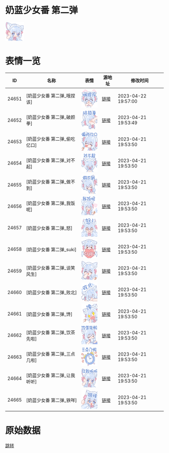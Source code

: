 # 奶蓝少女番 第二弹

<img src="./cover.png" height="60" alt="cover" />

# 表情一览

|ID|名称|表情|源地址|修改时间|
|----|----|----|----|----|
|24651|[奶蓝少女番 第二弹_哦捏该]|<img src="./pic/024651_%5B奶蓝少女番 第二弹_哦捏该%5D.png" height="60" alt="哦捏该"/>|[链接](https://i0.hdslb.com/bfs/garb/3e337811b9038bf11deb8be790eb6dadc8a90dfb.png)|2023-04-22 19:57:00|
|24652|[奶蓝少女番 第二弹_破颜拳]|<img src="./pic/024652_%5B奶蓝少女番 第二弹_破颜拳%5D.png" height="60" alt="破颜拳"/>|[链接](https://i0.hdslb.com/bfs/garb/1c1517ed90f68f671daaf386ff75c5c3154bfc1c.png)|2023-04-21 19:53:49|
|24653|[奶蓝少女番 第二弹_偷吃亿口]|<img src="./pic/024653_%5B奶蓝少女番 第二弹_偷吃亿口%5D.png" height="60" alt="偷吃亿口"/>|[链接](https://i0.hdslb.com/bfs/garb/d39a965ebdee078985d238866ea9c2724e50eb86.png)|2023-04-21 19:53:50|
|24654|[奶蓝少女番 第二弹_对不起]|<img src="./pic/024654_%5B奶蓝少女番 第二弹_对不起%5D.png" height="60" alt="对不起"/>|[链接](https://i0.hdslb.com/bfs/garb/17340def7b1ea366f88aadb7bb451b0aef340b46.png)|2023-04-21 19:53:50|
|24655|[奶蓝少女番 第二弹_做不到]|<img src="./pic/024655_%5B奶蓝少女番 第二弹_做不到%5D.png" height="60" alt="做不到"/>|[链接](https://i0.hdslb.com/bfs/garb/67349ccb59fb2fa7cf1815f12fa80f2e52f246fd.png)|2023-04-21 19:53:50|
|24656|[奶蓝少女番 第二弹_我饭呢]|<img src="./pic/024656_%5B奶蓝少女番 第二弹_我饭呢%5D.png" height="60" alt="我饭呢"/>|[链接](https://i0.hdslb.com/bfs/garb/19e8d4cb0ff53421e90cfe090b3fa735ec28cc37.png)|2023-04-21 19:53:50|
|24657|[奶蓝少女番 第二弹_怒]|<img src="./pic/024657_%5B奶蓝少女番 第二弹_怒%5D.png" height="60" alt="怒"/>|[链接](https://i0.hdslb.com/bfs/garb/c8c185b6ca2902bb84e8cf4370576fdb618b2316.png)|2023-04-21 19:53:50|
|24658|[奶蓝少女番 第二弹_suki]|<img src="./pic/024658_%5B奶蓝少女番 第二弹_suki%5D.png" height="60" alt="suki"/>|[链接](https://i0.hdslb.com/bfs/garb/a3637638ca8f62844b6215349a5479b943946afb.png)|2023-04-21 19:53:50|
|24659|[奶蓝少女番 第二弹_谈笑风生]|<img src="./pic/024659_%5B奶蓝少女番 第二弹_谈笑风生%5D.png" height="60" alt="谈笑风生"/>|[链接](https://i0.hdslb.com/bfs/garb/49c6c4c93e2446d28e7f4f76e1671b2aba990e97.png)|2023-04-21 19:53:50|
|24660|[奶蓝少女番 第二弹_败北]|<img src="./pic/024660_%5B奶蓝少女番 第二弹_败北%5D.png" height="60" alt="败北"/>|[链接](https://i0.hdslb.com/bfs/garb/61aad8ff01beb61260f6785dccccf9bf8bb1cb9a.png)|2023-04-21 19:53:50|
|24661|[奶蓝少女番 第二弹_馋]|<img src="./pic/024661_%5B奶蓝少女番 第二弹_馋%5D.png" height="60" alt="馋"/>|[链接](https://i0.hdslb.com/bfs/garb/601e6d980ef97906e82cd5135e23d63972abb605.png)|2023-04-21 19:53:50|
|24662|[奶蓝少女番 第二弹_饮茶先啦]|<img src="./pic/024662_%5B奶蓝少女番 第二弹_饮茶先啦%5D.png" height="60" alt="饮茶先啦"/>|[链接](https://i0.hdslb.com/bfs/garb/265978cbbc7bc7c209dc779da0685651939d1ad1.png)|2023-04-21 19:53:50|
|24663|[奶蓝少女番 第二弹_三点几啦]|<img src="./pic/024663_%5B奶蓝少女番 第二弹_三点几啦%5D.png" height="60" alt="三点几啦"/>|[链接](https://i0.hdslb.com/bfs/garb/25dcc8eed3082cb62a9a164956f7536e2136e0e5.png)|2023-04-21 19:53:50|
|24664|[奶蓝少女番 第二弹_让我听听]|<img src="./pic/024664_%5B奶蓝少女番 第二弹_让我听听%5D.png" height="60" alt="让我听听"/>|[链接](https://i0.hdslb.com/bfs/garb/5a6d1af73dafdca19d0e9948778c78124b7fa9e5.png)|2023-04-21 19:53:50|
|24665|[奶蓝少女番 第二弹_铁咩]|<img src="./pic/024665_%5B奶蓝少女番 第二弹_铁咩%5D.png" height="60" alt="铁咩"/>|[链接](https://i0.hdslb.com/bfs/garb/7f450ef9fdb5372d4d458dd0ee1650cf0361b190.png)|2023-04-21 19:53:50|

# 原始数据

[跳转](./raw.json)

